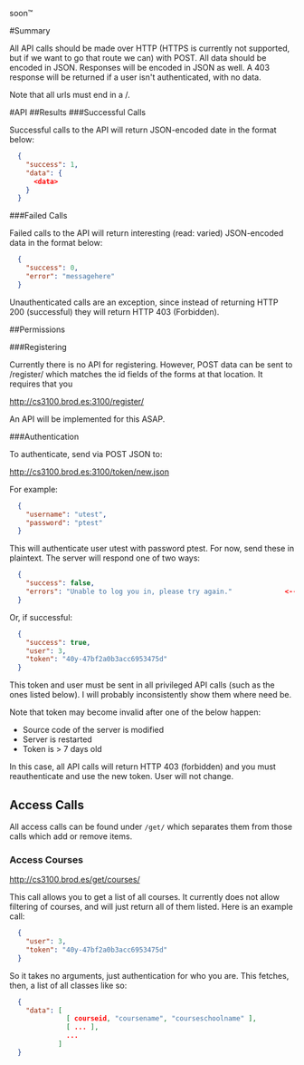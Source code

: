 soon™

#Summary

All API calls should be made over HTTP (HTTPS is currently not supported, but if we want to go that route we can) with POST. 
All data should be encoded in JSON. Responses will be encoded in JSON as well. A 403 response will be returned if a user isn't authenticated, with no data.

Note that all urls must end in a /.

#API
##Results
###Successful Calls

Successful calls to the API will return JSON-encoded date in the format below:
  
```json
  {
    "success": 1,
    "data": {
      <data>
    }
  }
```

###Failed Calls

Failed calls to the API will return interesting (read: varied) JSON-encoded data in the format below:

```json
  {
    "success": 0,
    "error": "messagehere"
  }  
```

Unauthenticated calls are an exception, since instead of returning HTTP 200 (successful) they will return HTTP 403 (Forbidden).

##Permissions

###Registering

Currently there is no API for registering. However, POST data can be sent to /register/ which matches the id fields of the forms at that location. 
It requires that you 

http://cs3100.brod.es:3100/register/

An API will be implemented for this ASAP.


###Authentication

To authenticate, send via POST JSON to:

http://cs3100.brod.es:3100/token/new.json

For example:

```json
  {
    "username": "utest",
    "password": "ptest"
  }
```

This will authenticate user utest with password ptest. For now, send these in plaintext. The server will respond one of two ways:

```json
  {
    "success": false,
    "errors": "Unable to log you in, please try again."             <--- note the s, this isn't my API... I'll fix this if I have time.
  }
```

Or, if successful:

```json
  {
    "success": true,
    "user": 3,
    "token": "40y-47bf2a0b3acc6953475d"
  }
```

This token and user must be sent in all privileged API calls (such as the ones listed below). I will probably inconsistently
show them where need be. 

Note that token may become invalid after one of the below happen:
  * Source code of the server is modified
  * Server is restarted
  * Token is > 7 days old

In this case, all API calls will return HTTP 403 (forbidden) and you must reauthenticate and use the new token. User will not change.

## Access Calls

All access calls can be found under `/get/` which separates them from those calls which add or remove items.

### Access Courses

http://cs3100.brod.es/get/courses/

This call allows you to get a list of all courses. It currently does not allow filtering of courses, and will 
just return all of them listed. Here is an example call:

```json
  {
    "user": 3,
    "token": "40y-47bf2a0b3acc6953475d"
  }
```

So it takes no arguments, just authentication for who you are. This fetches, then, a list of all classes
like so:

```json
  {
    "data": [
              [ courseid, "coursename", "courseschoolname" ],
              [ ... ],
              ...
            ]
  }
```
